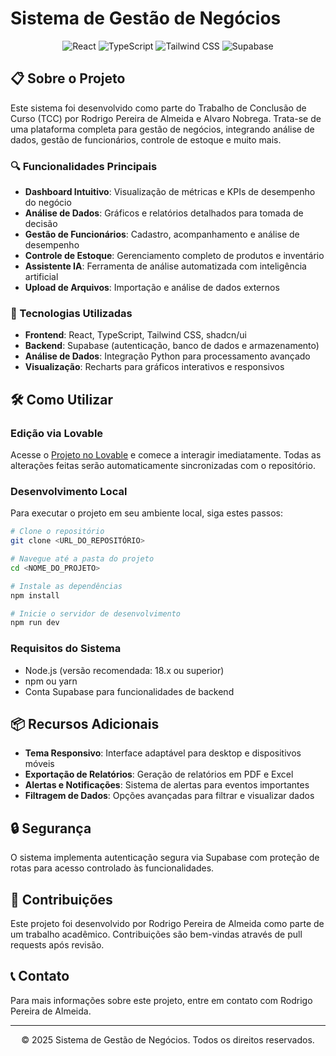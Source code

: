 
# Sistema de Gestão de Negócios

<div align="center">
  <img src="https://img.shields.io/badge/React-20232A?style=for-the-badge&logo=react&logoColor=61DAFB" alt="React" />
  <img src="https://img.shields.io/badge/TypeScript-007ACC?style=for-the-badge&logo=typescript&logoColor=white" alt="TypeScript" />
  <img src="https://img.shields.io/badge/Tailwind_CSS-38B2AC?style=for-the-badge&logo=tailwind-css&logoColor=white" alt="Tailwind CSS" />
  <img src="https://img.shields.io/badge/Supabase-3ECF8E?style=for-the-badge&logo=supabase&logoColor=white" alt="Supabase" />
</div>

## 📋 Sobre o Projeto

Este sistema foi desenvolvido como parte do Trabalho de Conclusão de Curso (TCC) por Rodrigo Pereira de Almeida e Alvaro Nobrega. Trata-se de uma plataforma completa para gestão de negócios, integrando análise de dados, gestão de funcionários, controle de estoque e muito mais.

### 🔍 Funcionalidades Principais

- **Dashboard Intuitivo**: Visualização de métricas e KPIs de desempenho do negócio
- **Análise de Dados**: Gráficos e relatórios detalhados para tomada de decisão
- **Gestão de Funcionários**: Cadastro, acompanhamento e análise de desempenho
- **Controle de Estoque**: Gerenciamento completo de produtos e inventário
- **Assistente IA**: Ferramenta de análise automatizada com inteligência artificial
- **Upload de Arquivos**: Importação e análise de dados externos

### 🚀 Tecnologias Utilizadas

- **Frontend**: React, TypeScript, Tailwind CSS, shadcn/ui
- **Backend**: Supabase (autenticação, banco de dados e armazenamento)
- **Análise de Dados**: Integração Python para processamento avançado
- **Visualização**: Recharts para gráficos interativos e responsivos

## 🛠️ Como Utilizar

### Edição via Lovable

Acesse o [Projeto no Lovable](https://lovable.dev/projects/d742390e-2a03-47a4-8a84-746bdeacd5bd) e comece a interagir imediatamente. Todas as alterações feitas serão automaticamente sincronizadas com o repositório.

### Desenvolvimento Local

Para executar o projeto em seu ambiente local, siga estes passos:

```bash
# Clone o repositório
git clone <URL_DO_REPOSITÓRIO>

# Navegue até a pasta do projeto
cd <NOME_DO_PROJETO>

# Instale as dependências
npm install

# Inicie o servidor de desenvolvimento
npm run dev
```

### Requisitos do Sistema

- Node.js (versão recomendada: 18.x ou superior)
- npm ou yarn
- Conta Supabase para funcionalidades de backend

## 📦 Recursos Adicionais

- **Tema Responsivo**: Interface adaptável para desktop e dispositivos móveis
- **Exportação de Relatórios**: Geração de relatórios em PDF e Excel
- **Alertas e Notificações**: Sistema de alertas para eventos importantes
- **Filtragem de Dados**: Opções avançadas para filtrar e visualizar dados

## 🔒 Segurança

O sistema implementa autenticação segura via Supabase com proteção de rotas para acesso controlado às funcionalidades.

## 🤝 Contribuições

Este projeto foi desenvolvido por Rodrigo Pereira de Almeida como parte de um trabalho acadêmico. Contribuições são bem-vindas através de pull requests após revisão.

## 📞 Contato

Para mais informações sobre este projeto, entre em contato com Rodrigo Pereira de Almeida.

---

<div align="center">
  <p>© 2025 Sistema de Gestão de Negócios. Todos os direitos reservados.</p>
</div>
